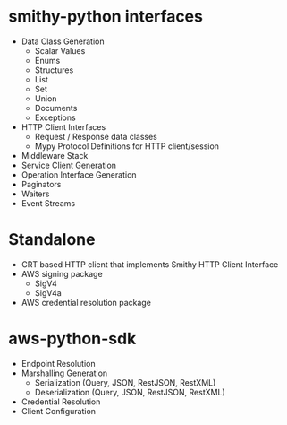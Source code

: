 # smithy-python interfaces
* Data Class Generation
    * Scalar Values
    * Enums
    * Structures
    * List
    * Set
    * Union
    * Documents
    * Exceptions
* HTTP Client Interfaces
    * Request / Response data classes
    * Mypy Protocol Definitions for HTTP client/session
* Middleware Stack
* Service Client Generation
* Operation Interface Generation
* Paginators
* Waiters
* Event Streams

# Standalone
* CRT based HTTP client that implements Smithy HTTP Client Interface
* AWS signing package
    * SigV4
    * SigV4a
* AWS credential resolution package

# aws-python-sdk
* Endpoint Resolution
* Marshalling Generation
    * Serialization (Query, JSON, RestJSON, RestXML)
    * Deserialization (Query, JSON, RestJSON, RestXML)
* Credential Resolution
* Client Configuration

